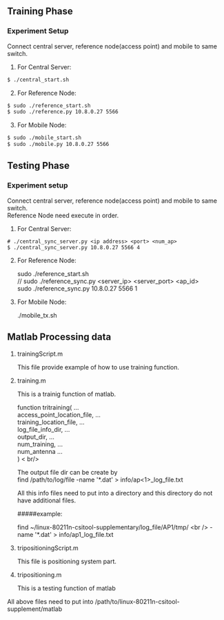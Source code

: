 ## Training Phase

### Experiment Setup

Connect central server, reference node(access point) and mobile to same switch.  

1. For Central Server:

```bash
$ ./central_start.sh
```

2. For Reference Node:
```bash
$ sudo ./reference_start.sh
$ sudo ./reference.py 10.8.0.27 5566
```

3. For Mobile Node: 
```bash
$ sudo ./mobile_start.sh
$ sudo ./mobile.py 10.8.0.27 5566
```

<!--

					      Send Packet
______________________________________________________________ Mobile node(TX)
\					        /     \                    /
 \					       /       \                  /
GETREADY	            READY    SENDOVER         ALLSTOP
   \				     /           \              /
____\___________________/_____________\____________/__________ Central Server
     \			    ////			   \          /
      \		  	   ////				    \        /
   STARTRECV  ACKFORSTART            STOPRECV  ACKFORSTOP 
        \        ////					  \    /
_________\______////_______________________\__/_______________ Reference node(AP)
		  Prepare

-->

## Testing Phase

### Experiment setup 

Connect central server, reference node(access point) and mobile to same switch.  
Reference Node need execute in order. 

1. For Central Server:
```
# ./central_sync_server.py <ip address> <port> <num_ap>
$ ./central_sync_server.py 10.8.0.27 5566 4
```	
2. For Reference Node:
	
	sudo ./reference_start.sh <br />
	// sudo ./reference_sync.py &lt;server_ip&gt; &lt;server_port&gt; &lt;ap_id&gt; <br />
	sudo ./reference_sync.py 10.8.0.27 5566 1 

3. For Mobile Node: 

	./mobile_tx.sh

<!-- 
							  SCP get log file
______________________________________________
\                  ////           /      /
 \                ////           /      /
 SYNC    ACK_FOR_END_COLLECT    / .... /
   \            ////           /      /
____\__________////___________/______/________
  Refer collect CSI

-->

## Matlab Processing data

1. trainingScript.m

	This file provide example of how to use training function.

2. training.m

	This is a trainig function of matlab.

	function tritraining(           ... <br />
		access_point_location_file, ... <br />
		training_location_file,     ... <br />
		log_file_info_dir,          ... <br />
		output_dir,                 ... <br />
		num_training,               ... <br />
		num_antenna                 ... <br />
	) < br/>

	The output file dir can be create by <br />
	find /path/to/log/file -name '*.dat' > info/ap&lt;1&gt;_log_file.txt <br />	
	
	All this info files need to put into a directory and this directory 
	do not have additional files. 
	
	#####example: <br />

	find ~/linux-80211n-csitool-supplementary/log_file/AP1/tmp/ \<br />
	-name '*.dat' > info/ap1_log_file.txt

3. tripositioningScript.m

	This file is positioning system part.

4. tripositioning.m

	This is a testing function of matlab 

All above files need to put into /path/to/linux-80211n-csitool-supplement/matlab


